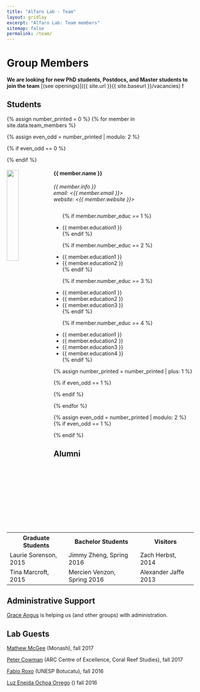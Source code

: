 ```yaml
---
title: "Alfaro Lab - Team"
layout: gridlay
excerpt: "Alfaro Lab: Team members"
sitemap: false
permalink: /team/
---
```


# Group Members

 **We are  looking for new PhD students, Postdocs, and Master students to join the team** [(see openings)]({{ site.url }}{{ site.baseurl }}/vacancies) **!**


<!-- Jump to [graduate students](#students), [alumni](#alumni), [administrative support](#administrative-support), [lab visitors](#lab-visitors). -->

## Students
{% assign number_printed = 0 %}
{% for member in site.data.team_members %}

{% assign even_odd = number_printed | modulo: 2 %}

{% if even_odd == 0 %}
<div class="row">
{% endif %}

<div class="col-sm-6 clearfix">
  <img src="{{ site.url }}{{ site.baseurl }}/images/teampic/{{ member.photo }}" class="img-responsive" width="25%" style="float: left" />
  <h4>{{ member.name }}</h4>
  <i>{{ member.info }}<br>email: <{{ member.email }}><br>website: <{{ member.website
   }}></i>


  <ul style="overflow: hidden">
  
  {% if member.number_educ == 1 %}
  <li> {{ member.education1 }} </li>
  {% endif %}
  
  {% if member.number_educ == 2 %}
  <li> {{ member.education1 }} </li>
  <li> {{ member.education2 }} </li>
  {% endif %}
  
  {% if member.number_educ == 3 %}
  <li> {{ member.education1 }} </li>
  <li> {{ member.education2 }} </li>
  <li> {{ member.education3 }} </li>
  {% endif %}
  
  {% if member.number_educ == 4 %}
  <li> {{ member.education1 }} </li>
  <li> {{ member.education2 }} </li>
  <li> {{ member.education3 }} </li>
  <li> {{ member.education4 }} </li>
  {% endif %}
  
  </ul>
</div>

{% assign number_printed = number_printed | plus: 1 %}

{% if even_odd == 1 %}
</div>
{% endif %}

{% endfor %}

{% assign even_odd = number_printed | modulo: 2 %}
{% if even_odd == 1 %}
</div>
{% endif %}




<!-- ## Master and Bachelor Students 
{% assign number_printed = 0 %}
{% for member in site.data.students %}

{% assign even_odd = number_printed | modulo: 2 %}

{% if even_odd == 0 %}
<div class="row">
{% endif %}

<div class="col-sm-6 clearfix">
  <h4>{{ member.name }}</h4>
  <i>{{ member.info }}<br>email: <{{ member.email }}></i>
  <ul style="overflow: hidden">
  
  {% if member.number_educ == 1 %}
  <li> {{ member.education1 }} </li>
  {% endif %}
  
  {% if member.number_educ == 2 %}
  <li> {{ member.education1 }} </li>
  <li> {{ member.education2 }} </li>
  {% endif %}
  
  {% if member.number_educ == 3 %}
  <li> {{ member.education1 }} </li>
  <li> {{ member.education2 }} </li>
  <li> {{ member.education3 }} </li>
  {% endif %}
  
  {% if member.number_educ == 4 %}
  <li> {{ member.education1 }} </li>
  <li> {{ member.education2 }} </li>
  <li> {{ member.education3 }} </li>
  <li> {{ member.education4 }} </li>
  {% endif %}
  
  </ul>
</div>

{% assign number_printed = number_printed | plus: 1 %}

{% if even_odd == 1 %}
</div>
{% endif %}

{% endfor %}

{% assign even_odd = number_printed | modulo: 2 %}
{% if even_odd == 1 %}
</div>
{% endif %}
 -->

## Alumni
<table align="center" style="width:100%">
<tr><th>Graduate Students</th>
    <th>Bachelor Students</th> 
    <th>Visitors</th>
  </tr>
  <tr>
    <td>Laurie Sorenson, 2015</td>
    <td>Jimmy Zheng, Spring 2016</td>
    <td>Zach Herbst, 2014</td>
  </tr>
  <tr>
    <td>Tina Marcroft, 2015</td>
    <td>Mercien Venzon, Spring 2016</td>
    <td>Alexander Jaffe 2013</td>
  </tr>
  
</table>

## Administrative Support
<a href="mailto:gracea@lifesci.ucla.edu">Grace Angus</a> is helping us (and other groups) with administration.

## Lab Guests

[Mathew McGee](https://research.monash.edu/en/persons/matt-mcgee) (Monash), fall 2017

[Peter Cowman](https://www.coralcoe.org.au/person/peter-cowman) (ARC Centre of Excellence, Coral Reef Studies), fall 2017

[Fabio Roxo](https://scholar.google.com/citations?hl=en&user=D-sQauMAAAAJ&view_op=list_works&sortby=pubdate) (UNESP Botucatu), fall 2016

[Luz Eneida Ochoa Orrego](http://scienti.colciencias.gov.co:8081/cvlac/visualizador/generarCurriculoCv.do?cod_rh=0000992542) () fall 2016

<!-- [Alexander Ako Khajetoorians](http://www.ru.nl/spm) (Radboud University), fall 2015

[Mohammad Hamidian](http://www.mhamidian.com) (Harvard->UC Davis), spring 2016

[Ivan Bozovic](https://www.bnl.gov/cmpmsd/mbe/default.asp) (BNL / Yale), spring 2016

[Freek Massee](http://www.fmassee.nl) (Paris), spring 2016

[Felix Baumberger](http://dqmp.unige.ch/baumberger/) (Geneva), spring 2016

[Jasper van Wezel](http://www.jvanwezel.com/) (UvA), summer 2016 -->
